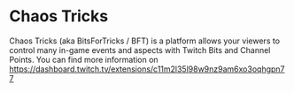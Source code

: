 # Chaos Tricks
Chaos Tricks (aka BitsForTricks / BFT) is a platform allows your viewers to control many in-game events and aspects with Twitch Bits and Channel Points.
You can find more information on https://dashboard.twitch.tv/extensions/c11m2l35l98w9nz9am6xo3oqhgpn77
